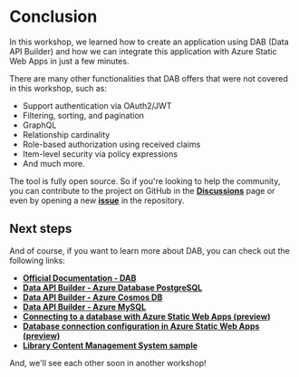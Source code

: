 # Conclusion

In this workshop, we learned how to create an application using DAB (Data API Builder) and how we can integrate this application with Azure Static Web Apps in just a few minutes.

There are many other functionalities that DAB offers that were not covered in this workshop, such as:

- Support authentication via OAuth2/JWT
- Filtering, sorting, and pagination
- GraphQL
- Relationship cardinality
- Role-based authorization using received claims
- Item-level security via policy expressions
- And much more.

The tool is fully open source. So if you're looking to help the community, you can contribute to the project on GitHub in the **[Discussions](https://github.com/Azure/data-api-builder/discussions)** page or even by opening a new **[issue](https://github.com/Azure/data-api-builder/issues)** in the repository.

## Next steps

And of course, if you want to learn more about DAB, you can check out the following links:

- **[Official Documentation - DAB](https://learn.microsoft.com/azure/data-api-builder/)**
- **[Data API Builder - Azure Database PostgreSQL](https://learn.microsoft.com/azure/data-api-builder/get-started/get-started-azure-postgresql)**
- **[Data API Builder - Azure Cosmos DB](https://learn.microsoft.com/azure/data-api-builder/get-started/get-started-azure-cosmos-db)**
- **[Data API Builder - Azure MySQL](https://learn.microsoft.com/azure/data-api-builder/get-started/get-started-azure-mysql)**
- **[Connecting to a database with Azure Static Web Apps (preview)](https://learn.microsoft.com/en-us/azure/static-web-apps/database-overview)**
- **[Database connection configuration in Azure Static Web Apps (preview)](https://learn.microsoft.com/en-us/azure/static-web-apps/database-configuration)**
- **[Library Content Management System sample](https://github.com/Azure-Samples/dab-swa-library-demo)**

And, we'll see each other soon in another workshop!
